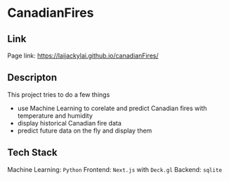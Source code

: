 # CanadianFires

## Link

Page link: <https://laijackylai.github.io/canadianFires/>

## Descripton

This project tries to do a few things

- use Machine Learning to corelate and predict Canadian fires with temperature and humidity
- display historical Canadian fire data
- predict future data on the fly and display them

## Tech Stack

Machine Learning: `Python`
Frontend: `Next.js` with `Deck.gl`
Backend: `sqlite`